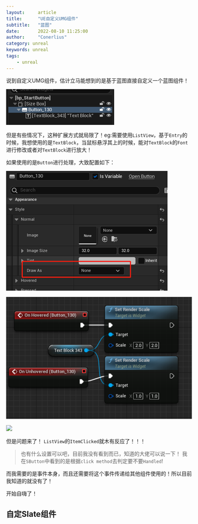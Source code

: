 ```yaml
---
layout:     article
title:      "UE自定义UMG组件"
subtitle:   "蓝图"
date:       2022-08-10 11:25:00
author:     "Conerlius"
category: unreal
keywords: unreal
tags:
    - unreal
---
```


说到自定义UMG组件，估计立马能想到的是基于蓝图直接自定义一个蓝图组件！

![ ](/images/computer/game/ue/simple_tutorial/custom_umg/1.png)

但是有些情况下，这种扩展方式就局限了！eg:需要使用`ListView`，基于`Entry`的时候，我想使用的是`TextBlock`，当鼠标悬浮其上的时候，能对`TextBlock`的`Font`进行修改或者对`TextBlock`进行放大！

如果使用的是`Button`进行处理，大致配置如下：

![ ](/images/computer/game/ue/simple_tutorial/custom_umg/2.png)

![ ](/images/computer/game/ue/simple_tutorial/custom_umg/3.png)

![ ](/images/computer/game/ue/simple_tutorial/custom_umg/4.gif)

但是问题来了！
`ListView`的`ItemClicked`就木有反应了！！！

> 也有什么设置可以吧，目前我没有看到而已，知道的大佬可以说一下！
> 我在`SButton`中看到的是根据`click method`去判定要不要`Handled`!

而我需要的是事件本身，而且还需要将这个事件传递给其他组件使用的！所以目前我知道的就没有了！

开始自嗨了！

## 自定Slate组件


